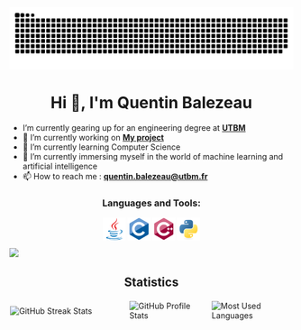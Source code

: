 <img src="https://raw.githubusercontent.com/balezeauquentin/balezeauquentin/output/snake.svg" alt="Snake animation" />

###
<h1 align="center">Hi 👋, I'm Quentin Balezeau</h1>

- I’m currently gearing up for an engineering degree at [**UTBM**](https://www.utbm.fr/)
- 🔭 I’m currently working on [**My project**](https://github.com/balezeauquentin)
- 🌱 I’m currently learning Computer Science 
- 🤖 I’m currently immersing myself in the world of machine learning and artificial intelligence
- 📫 How to reach me : **quentin.balezeau@utbm.fr**




<h3 align="center">Languages and Tools:</h3>
<p align="center">
    <img src="https://raw.githubusercontent.com/teamedwardforever/Readme-Generator/71f25dd8b98329b168142a6b782a107b75eab178/svg/Skills/Languages/java-original.svg" alt="Java" width="40" height="40" align="center"/>
    <img src="https://raw.githubusercontent.com/teamedwardforever/Readme-Generator/71f25dd8b98329b168142a6b782a107b75eab178/svg/Skills/Languages/c-original.svg" alt="C" width="40" height="40" align="center"/>
    <img src="https://raw.githubusercontent.com/teamedwardforever/Readme-Generator/71f25dd8b98329b168142a6b782a107b75eab178/svg/Skills/Languages/cplusplus-original.svg" alt="CPP" width="40" height="40" align="center"/>
    <img src="https://raw.githubusercontent.com/teamedwardforever/Readme-Generator/71f25dd8b98329b168142a6b782a107b75eab178/svg/Skills/Languages/python-original.svg" alt="Python" width="40" height="40" align="center"/>
</p>

<img src="https://user-images.githubusercontent.com/73097560/115834477-dbab4500-a447-11eb-908a-139a6edaec5c.gif">
<h3 align="center" style="font-size: 21px;">Statistics</h3>
<div style="display: flex; justify-content: space-around; align-items: center;">
    <img align="center" width="41.5%" src="https://github-readme-streak-stats.herokuapp.com/?user=balezeauquentin&theme=codestackr" alt="GitHub Streak Stats" />
    <img align="center" width="28.5%" src="http://github-profile-summary-cards.vercel.app/api/cards/stats?username=balezeauquentin&theme=2077" alt="GitHub Profile Stats" />
    <img align="center" width="28.5%" src="http://github-profile-summary-cards.vercel.app/api/cards/most-commit-language?username=balezeauquentin&theme=2077" alt="Most Used Languages" />
</div>




<div align="center">
<a href="https://github.com/balezeauquentin">
</div>

